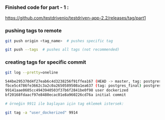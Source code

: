 
### Finished code for part - 1 : 
https://github.com/testdrivenio/testdriven-app-2.2/releases/tag/part1

### pushing tags to remote

```bash
git push origin <tag_name>  # pushes specific tag

git push --tags  # pushes all tags (not recommended)
```

### creating tags for specific commit

```bash
git log --pretty=oneline 

544be295370d4f27eab6c4d3238256f91ffea167 (HEAD -> master, tag: postgres_completed, origin/master) postgres ekleme tamamlandı
fbce5c4786fe3662c3a2c0a2650589508a1ea637 (tag: postgres_final) postgres eklendi
99141aae0605cc4943940503f37b6f2841be0f98 user dockerized
bf20168fdaacf97e8480ecac01e8a960226cd76a initial commit

# örneğin 9911 ile başlayan için tag eklemek istersek:

git tag -a "user_dockerized" 9914
```

